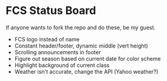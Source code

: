 FCS Status Board
================

If anyone wants to fork the repo and do these, be my guest.

- FCS logo instead of name
- Constant header/footer, dynamic middle (vert height)
- Scrolling announcements in footer
- Figure out season based on current date for color scheme
- Highlight background of current class
- Weather isn't accurate, change the API (Yahoo weather?)
